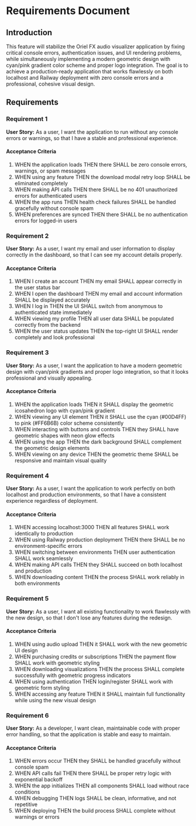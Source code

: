 # Requirements Document

## Introduction

This feature will stabilize the Oriel FX audio visualizer application by fixing critical console errors, authentication issues, and UI rendering problems, while simultaneously implementing a modern geometric design with cyan/pink gradient color scheme and proper logo integration. The goal is to achieve a production-ready application that works flawlessly on both localhost and Railway deployment with zero console errors and a professional, cohesive visual design.

## Requirements

### Requirement 1

**User Story:** As a user, I want the application to run without any console errors or warnings, so that I have a stable and professional experience.

#### Acceptance Criteria

1. WHEN the application loads THEN there SHALL be zero console errors, warnings, or spam messages
2. WHEN using any feature THEN the download modal retry loop SHALL be eliminated completely
3. WHEN making API calls THEN there SHALL be no 401 unauthorized errors for authenticated users
4. WHEN the app runs THEN health check failures SHALL be handled gracefully without console spam
5. WHEN preferences are synced THEN there SHALL be no authentication errors for logged-in users

### Requirement 2

**User Story:** As a user, I want my email and user information to display correctly in the dashboard, so that I can see my account details properly.

#### Acceptance Criteria

1. WHEN I create an account THEN my email SHALL appear correctly in the user status bar
2. WHEN I open the dashboard THEN my email and account information SHALL be displayed accurately
3. WHEN I log in THEN the UI SHALL switch from anonymous to authenticated state immediately
4. WHEN viewing my profile THEN all user data SHALL be populated correctly from the backend
5. WHEN the user status updates THEN the top-right UI SHALL render completely and look professional

### Requirement 3

**User Story:** As a user, I want the application to have a modern geometric design with cyan/pink gradients and proper logo integration, so that it looks professional and visually appealing.

#### Acceptance Criteria

1. WHEN the application loads THEN it SHALL display the geometric icosahedron logo with cyan/pink gradient
2. WHEN viewing any UI element THEN it SHALL use the cyan (#00D4FF) to pink (#FF6B6B) color scheme consistently
3. WHEN interacting with buttons and controls THEN they SHALL have geometric shapes with neon glow effects
4. WHEN using the app THEN the dark background SHALL complement the geometric design elements
5. WHEN viewing on any device THEN the geometric theme SHALL be responsive and maintain visual quality

### Requirement 4

**User Story:** As a user, I want the application to work perfectly on both localhost and production environments, so that I have a consistent experience regardless of deployment.

#### Acceptance Criteria

1. WHEN accessing localhost:3000 THEN all features SHALL work identically to production
2. WHEN using Railway production deployment THEN there SHALL be no environment-specific errors
3. WHEN switching between environments THEN user authentication SHALL work seamlessly
4. WHEN making API calls THEN they SHALL succeed on both localhost and production
5. WHEN downloading content THEN the process SHALL work reliably in both environments

### Requirement 5

**User Story:** As a user, I want all existing functionality to work flawlessly with the new design, so that I don't lose any features during the redesign.

#### Acceptance Criteria

1. WHEN using audio upload THEN it SHALL work with the new geometric UI design
2. WHEN purchasing credits or subscriptions THEN the payment flow SHALL work with geometric styling
3. WHEN downloading visualizations THEN the process SHALL complete successfully with geometric progress indicators
4. WHEN using authentication THEN login/register SHALL work with geometric form styling
5. WHEN accessing any feature THEN it SHALL maintain full functionality while using the new visual design

### Requirement 6

**User Story:** As a developer, I want clean, maintainable code with proper error handling, so that the application is stable and easy to maintain.

#### Acceptance Criteria

1. WHEN errors occur THEN they SHALL be handled gracefully without console spam
2. WHEN API calls fail THEN there SHALL be proper retry logic with exponential backoff
3. WHEN the app initializes THEN all components SHALL load without race conditions
4. WHEN debugging THEN logs SHALL be clean, informative, and not repetitive
5. WHEN deploying THEN the build process SHALL complete without warnings or errors